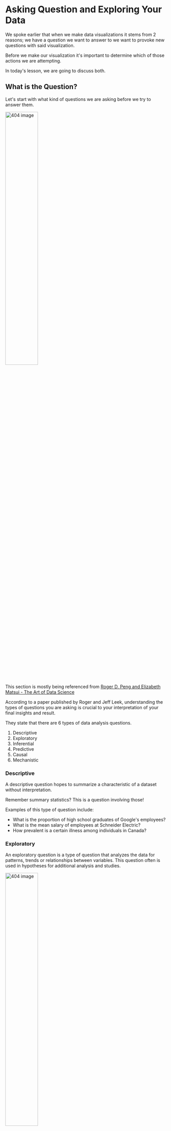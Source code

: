 # Asking Question and Exploring Your Data

We spoke earlier that when we make data visualizations it stems from 2 reasons; we have a question we want to answer to we want to provoke new questions with said visualization. 

Before we make our visualization it's important to determine which of those actions we are attempting. 

In today's lesson, we are going to discuss both. 

## What is the Question? 

Let's start with what kind of questions we are asking before we try to answer them. 


<img src="imgs/questions.png"  width = "45%" alt="404 image" />

<br>
<br>

This section is mostly being referenced from [Roger D. Peng and Elizabeth Matsui - The Art of Data Science](https://leanpub.com/artofdatascience)

According to a paper published by Roger and Jeff Leek, understanding the types of questions you are asking is crucial to your interpretation of your final insights and result. 

They state that there are 6 types of data analysis questions. 

1. Descriptive
2. Exploratory
3. Inferential
4. Predictive
5. Causal
6. Mechanistic


### Descriptive 

A descriptive question hopes to summarize a characteristic of a dataset without interpretation. 

Remember summary statistics? This is a question involving those! 

Examples of this type of question include: 

- What is the proportion of high school graduates of Google's employees? 
- What is the mean salary of employees at Schneider Electric? 
- How prevalent is a certain illness among individuals in Canada? 


### Exploratory

An exploratory question is a type of question that analyzes the data for patterns, trends or relationships between variables. This question often is used in hypotheses for additional analysis and studies. 

<img src="imgs/explore2.png"  width = "45%" alt="404 image" />

<br>
<br>

Examples of this type of question include: 

- Is there a relationship between tree location and truck diameter in our `Street-trees.csv` dataset?
- Does profit change with the amount of investment capital for a dataset set containing 1500 start-up companies? 

### Inferential 

Inferential questions are a restatement of a hypothesis we made and answered by analyzing a different dataset. Essentially we made a hypothesis from one dataset and see if this applies to a population (a whole). 

Examples include:

- Does political party voting change with indicators of wealth for all people living in Canada?([Source: Data Science: A First Introduction](https://ubc-dsci.github.io/introduction-to-datascience/index.html#chapter-learning-objectives))
- Does the high school graduation rate affect employment rates in the Indian population? 


### Predictive 

Predictive questions are less interested in what ***causes*** a particular result and more on ***if*** a particular result will occur. It generally asks what particular measurements or categories for an observation will be. 

<img src="imgs/predictive.png"  width = "45%" alt="404 image" />

<br>
<br>

Examples include: 

- What political party will someone vote for in the next Canadian election? ([Source: Data Science: A First Introduction](https://ubc-dsci.github.io/introduction-to-datascience/index.html#chapter-learning-objectives))
- What a house will sell for on the market? 
- If an individual has a particular diagnosis or not. 


### Causal

A causal question asks if a change in one variable will result in a change in another, on average in a population. 

- Does increases sugar quantities in an individual's diet cause an increase in migraines?
- Does wealth lead to voting for a certain political party in Canadian elections?  ([Source: Data Science: A First Introduction](https://ubc-dsci.github.io/introduction-to-datascience/index.html#chapter-learning-objectives))
- Does the level of education increase an individual's income? 


### Mechanistic	

Mechanistic questions generally ask the **how**. How does the effect happen? These are generally quite hard to answer. 

<img src="imgs/how.png"  width = "45%" alt="404 image" />

<br>
<br>

Examples include: 

- How does wealth lead to voting for a certain political party in Canadian elections? ([Source: Data Science: A First Introduction](https://ubc-dsci.github.io/introduction-to-datascience/index.html#chapter-learning-objectives))
- How does diet lead to a reduction of a diabetes diagnosis?
- How does education increase individual income?

Visualizations help us answer **Descriptive** and **Exploratory** questions.

The questions you ask must be of interest to your expected audience. 


## Exploratory Data Analysis (EDA)


<img src="imgs/explore.png"  width = "45%" alt="404 image" />

<br>
<br>


Exploratory data analysis (EDA), is an early on process of your data analysis that you get acquainted and familiar with your data. You are examining the columns (variables/fields)
that you have, the potential relationship between columns and some summary statistics. 

**Why are EDAs important?**     
EDA is important to your analysis and it can help you identify potential issues, shortcomings with your data or help you discover additional questions you may want to explore further. 

Data visualization is so important to this process as it gives an opportunity to identify patterns much easier than otherwise. 

EDA begins after loading the data and glancing at the dataframe. 

What are the columns? What data types are they? What values are contained in certain columns? Are there any particularly interesting summary statistics? What is the range of values of the variable? 

Personally, I find the EDA step of my analysis process the most fun. It's like meeting someone for the first time and finding out what kind of person they are. Generally, you are hoping the person you are meeting is morally good and not full of lies, whereas, with your data, you are hoping it is unbiased and not full of NAs (missing values). 


### How to approach an EDA?

Key steps to do during EDA: 

**1\. Read in your data:**

This step sounds like a natural step but of course, this may a bit more intensive than you think. Reading in your data may require permissions on the server, downloading data from multiple sources and making sure it's being read in correctly. 

**2\. Assessing the columns:**

What columns do you have? Are they all the ones that you need? Are you expecting them to be restrictive? This is also a good time to address if there are any issues with your data and determine how you would resolve them. 

**3\. Look at your data:**

How many observations do you have?  What values are you missing? Is what you have enough to try and answer the question that you posed? 

**4\. Cleaning your data:** 

This step is better done using Tableau Prep, this may mean removing columns, rows or splitting a single column into multiple. 

**5\. Summarize your data:** 

Obtaining key summary statistics such as mean, median, maximum and minimum values can help somewhat understand our data a bit more. This is somewhat like reading the ingredient of a recipe but not seeing the instructions or a picture of the final result. 

**6\. Visualize:**

I like to look at the distributions of the columns I am interested in. It's also a good idea to try and concentrate on the columns that are needed to answer your question. That being said, you may find some useful insights in columns that you don't expect. When making plots for EDA, since it is done mainly for you and getting acquainted with your data, proper axis labels and titles are less of a concern. 


Once you have done your EDA you can collect all the information and produce a report from your insights, a dashboard useful to answer your question, or if your question is predictive you may continue with a predictive statistical or machine learning model. 


## Quick Quiz

1. "What are the most common cancer diagnoses in the world?" is a type of which kind of question? 
2. "Does sun exposure cause an increase in cancer diagnosis?" is a type of which kind of question? 
3. "How does sun exposure lead to an increase in cancer diagnosis?" is a type of which kind of question? 
4. "Does a certain individual have cancer?" is a type of which kind of question? 
5."Is there a relationship between the time exposed in the sun and cancer diagnosis in the Indian population?" is a type of which kind of question? 
6. **True or False**: EDA visualizations are less concerned about plotting details such as axis labels and titles.
7. Which of the following is not a part of EDA?   
a) Obtaining statistics of the data    
b) Understanding the missing values from your data     
c) Visualizing the data     
d) Creating a predictive model from the data      

<!--
```{admonition} Solutions!
:class: dropdown

1. Descriptive
2. Causal
3. Mechanic
4. Predictive
5. Inferential
6. True
7. d)  Creating a predictive model from the data

```
-->

